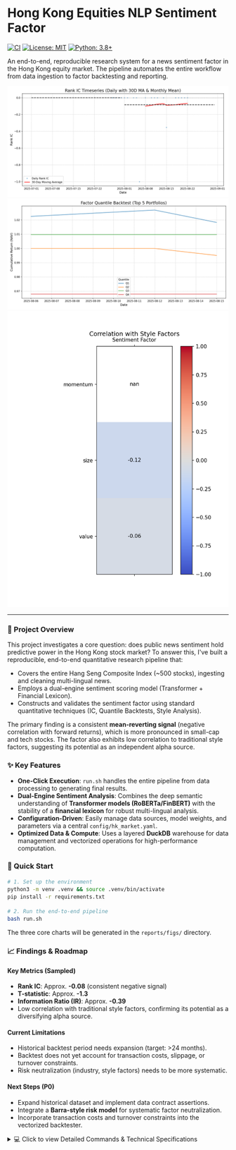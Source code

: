 # Hong Kong Equities NLP Sentiment Factor

[![CI](https://github.com/zheyuliu328/hstech-nlp-quant-factor/actions/workflows/ci.yml/badge.svg)](https://github.com/zheyuliu328/hstech-nlp-quant-factor/actions/workflows/ci.yml)
[![License: MIT](https://img.shields.io/badge/License-MIT-yellow.svg)](https://opensource.org/licenses/MIT)
[![Python: 3.8+](https://img.shields.io/badge/Python-3.8+-blue.svg)](https://www.python.org/downloads/)

An end-to-end, reproducible research system for a news sentiment factor in the Hong Kong equity market. The pipeline automates the entire workflow from data ingestion to factor backtesting and reporting.

![IC Timeseries](reports/figs/ic_timeseries.png)
![Quantile Backtest](reports/figs/deciles.png)
![Style Correlation](reports/figs/corr_heatmap.png)

---

### 🚀 Project Overview

This project investigates a core question: does public news sentiment hold predictive power in the Hong Kong stock market? To answer this, I've built a reproducible, end-to-end quantitative research pipeline that:

- Covers the entire Hang Seng Composite Index (~500 stocks), ingesting and cleaning multi-lingual news.
- Employs a dual-engine sentiment scoring model (Transformer + Financial Lexicon).
- Constructs and validates the sentiment factor using standard quantitative techniques (IC, Quantile Backtests, Style Analysis).

The primary finding is a consistent **mean-reverting signal** (negative correlation with forward returns), which is more pronounced in small-cap and tech stocks. The factor also exhibits low correlation to traditional style factors, suggesting its potential as an independent alpha source.

### ✨ Key Features

- **One-Click Execution**: `run.sh` handles the entire pipeline from data processing to generating final results.
- **Dual-Engine Sentiment Analysis**: Combines the deep semantic understanding of **Transformer models (RoBERTa/FinBERT)** with the stability of a **financial lexicon** for robust multi-lingual analysis.
- **Configuration-Driven**: Easily manage data sources, model weights, and parameters via a central `config/hk_market.yaml`.
- **Optimized Data & Compute**: Uses a layered **DuckDB** warehouse for data management and vectorized operations for high-performance computation.

### 🏁 Quick Start

```bash
# 1. Set up the environment
python3 -m venv .venv && source .venv/bin/activate
pip install -r requirements.txt

# 2. Run the end-to-end pipeline
bash run.sh
```
The three core charts will be generated in the `reports/figs/` directory.

### 📈 Findings & Roadmap

#### Key Metrics (Sampled)
- **Rank IC**: Approx. **-0.08** (consistent negative signal)
- **T-statistic**: Approx. **-1.3**
- **Information Ratio (IR)**: Approx. **-0.39**
- Low correlation with traditional style factors, confirming its potential as a diversifying alpha source.

#### Current Limitations
- Historical backtest period needs expansion (target: >24 months).
- Backtest does not yet account for transaction costs, slippage, or turnover constraints.
- Risk neutralization (industry, style factors) needs to be more systematic.

#### Next Steps (P0)
- Expand historical dataset and implement data contract assertions.
- Integrate a **Barra-style risk model** for systematic factor neutralization.
- Incorporate transaction costs and turnover constraints into the vectorized backtester.

<details>
<summary>💻 Click to view Detailed Commands & Technical Specifications</summary>

(Place your detailed commands and specs here; previously folded content can be moved into this section.)

</details>
